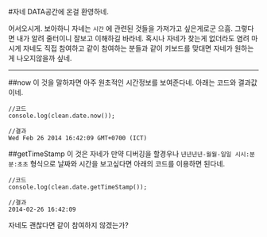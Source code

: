 #자네 DATA공간에 온걸 환영하네.

어서오시게. 보아하니 자네는 `시간` 에 관련된 것들을 가져가고 싶은게로군 으흠. 그렇다면 내가 알려 줄터이니 잘보고 이해하길 바라네. 혹시나 자네가 찾는게 없더라도 염려 마시게 자네도 직접 참여하고 같이 참여하는 분들과 같이 키보드를 맞대면 자네가 원하는게 나오지않을까 싶네.

---

##now
이 것을 말하자면 아주 원초적인 시간정보를 보여준다네. 아래는 코드와 결과값이네.
```
//코드
console.log(clean.date.now());

//결과
Wed Feb 26 2014 16:42:09 GMT+0700 (ICT)
```

##getTimeStamp
이 것은 자네가 만약 디버깅을 할경우나 `년년년년-월월-일일 시시:분분:초초` 형식으로 날짜와 시간을 보고싶다면 아래의 코드를 이용하면 된다네.
```
//코드
console.log(clean.date.getTimeStamp());

//결과
2014-02-26 16:42:09
```

자네도 괜찮다면 같이 참여하지 않겠는가?
